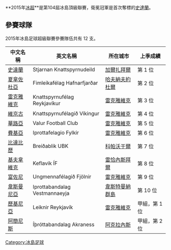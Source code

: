 **2015年[冰超](https://zh.wikipedia.org/wiki/冰超 "wikilink")**是第104屆冰島頂級聯賽，衛冕冠軍是首次奪標的[史達蘭](https://zh.wikipedia.org/wiki/史達蘭 "wikilink")。

## 參賽球隊

2015年冰島足球超級聯賽參賽隊伍共有 12 支。

| 中文名稱                                                           | 英文名稱                          | 所在城市                                                        | 上季成績     |
| -------------------------------------------------------------- | ----------------------------- | ----------------------------------------------------------- | -------- |
| [史達蘭](https://zh.wikipedia.org/wiki/斯蒂亞爾南足球俱樂部 "wikilink")     | Stjarnan Knattspyrnudeild     | [加爾扎拜爾](https://zh.wikipedia.org/wiki/加爾扎拜爾 "wikilink")     | 第 1 位    |
| [夏拿佐杜亞](https://zh.wikipedia.org/wiki/哈夫納夫約杜爾體操俱樂部 "wikilink") | Fimleikafélag Hafnarfjarðar   | [哈夫納夫約杜爾](https://zh.wikipedia.org/wiki/哈夫納夫約杜爾 "wikilink") | 第 2 位    |
| [雷克雅維克](https://zh.wikipedia.org/wiki/雷克雅維克足球俱樂部 "wikilink")   | Knattspyrnufélag Reykjavíkur  | [雷克雅維克](../Page/雷克雅維克.md "wikilink")                        | 第 3 位    |
| [維京古](../Page/維京古足球會.md "wikilink")                            | Knattspyrnufélagið Víkingur   | [雷克雅維克](../Page/雷克雅維克.md "wikilink")                        | 第 4 位    |
| [華路亞](https://zh.wikipedia.org/wiki/瓦魯爾足球俱樂部 "wikilink")       | Valur Football Club           | [雷克雅維克](../Page/雷克雅維克.md "wikilink")                        | 第 5 位    |
| [費基亞](https://zh.wikipedia.org/wiki/菲爾基爾足球俱樂部 "wikilink")      | Iprottafelagio Fylkir         | [雷克雅維克](../Page/雷克雅維克.md "wikilink")                        | 第 6 位    |
| [比達比歷](https://zh.wikipedia.org/wiki/布列達布利克競技俱樂部 "wikilink")   | Breiðablik UBK                | [科帕沃于爾](https://zh.wikipedia.org/wiki/科帕沃于爾 "wikilink")     | 第 7 位    |
| [基夫拿維克](https://zh.wikipedia.org/wiki/凱夫拉維克足球俱樂部 "wikilink")   | Keflavik ÍF                   | [雷恰內斯拜爾](https://zh.wikipedia.org/wiki/雷恰內斯拜爾 "wikilink")   | 第 8 位    |
| [富佐尼](https://zh.wikipedia.org/wiki/富佐尼青年足球會 "wikilink")       | Ungmennafélagið Fjölnir       | [雷克雅維克](../Page/雷克雅維克.md "wikilink")                        | 第 9 位    |
| [韋斯曼尼亞](https://zh.wikipedia.org/wiki/韋斯特曼納島競技俱樂部 "wikilink")  | Iprottabandalag Vestmannaeyja | [韋斯特曼納群島](https://zh.wikipedia.org/wiki/韋斯特曼納群島 "wikilink") | 第 10 位   |
| [歷基尼亞](../Page/歷基尼亞雷克雅維克足球會.md "wikilink")                     | Leiknir Reykjavík             | [雷克雅維克](../Page/雷克雅維克.md "wikilink")                        | 甲組，第 1 位 |
| [阿簡尼斯](https://zh.wikipedia.org/wiki/阿克拉內斯競技俱樂部 "wikilink")    | Íþróttabandalag Akraness      | [阿克拉內斯](https://zh.wikipedia.org/wiki/阿克拉內斯 "wikilink")     | 甲組，第 2 位 |

[Category:冰島足球](https://zh.wikipedia.org/wiki/Category:冰島足球 "wikilink")